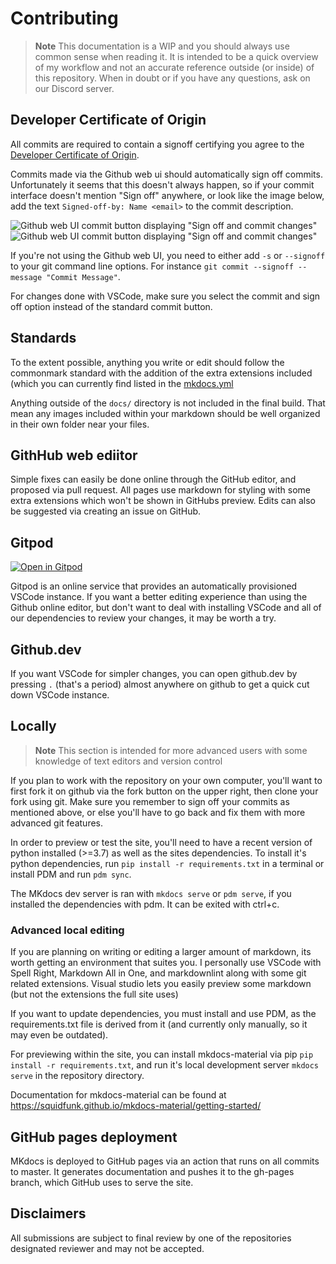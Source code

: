 # Contributing

> **Note**
> This documentation is a WIP and you should always use common sense when reading it. It is intended to be a quick overview of my workflow and not an accurate reference outside (or inside) of this repository. When in doubt or if you have any questions, ask on our Discord server.

## Developer Certificate of Origin

All commits are required to contain a signoff certifying you agree to the [Developer Certificate of Origin](https://developercertificate.org/).

Commits made via the Github web ui should automatically sign off commits. Unfortunately it seems that this doesn't always happen, so if your commit interface doesn't mention "Sign off" anywhere, or look like the image below, add the text `Signed-off-by: Name <email>` to the commit description.

![Github web UI commit button displaying "Sign off and commit changes"](https://user-images.githubusercontent.com/22665282/196296929-bd33aefe-5a3c-4efa-8bae-a7eafe90500e.png#gh-light-mode-only)
![Github web UI commit button displaying "Sign off and commit changes"](https://user-images.githubusercontent.com/22665282/196369582-115dfee5-337c-4061-82ee-be101364daa8.png#gh-dark-mode-only)


If you're not using the Github web UI, you need to either add `-s` or `--signoff` to your git command line options. For instance `git commit --signoff --message "Commit Message"`.

For changes done with VSCode, make sure you select the commit and sign off option instead of the standard commit button.

## Standards

To the extent possible, anything you write or edit should follow the commonmark standard with the addition of the extra extensions included (which you can currently find listed in the [mkdocs.yml](mkdocs.yml)

Anything outside of the `docs/` directory is not included in the final build. That mean any images included within your markdown should be well organized in their own folder near your files.

## GithHub web ediitor

Simple fixes can easily be done online through the GitHub editor, and proposed via pull request. All pages use markdown for styling with some extra extensions which won't be shown in GitHubs preview. Edits can also be suggested via creating an issue on GitHub.

## Gitpod

[![Open in Gitpod](https://gitpod.io/button/open-in-gitpod.svg)](https://gitpod.io/#https://github.com/unturned-info/unturned-3-knowledgebase)

Gitpod is an online service that provides an automatically provisioned VSCode instance. If you want a better editing experience than using the Github online editor, but don't want to deal with installing VSCode and all of our dependencies to review your changes, it may be worth a try.

## Github.dev

If you want VSCode for simpler changes, you can open github.dev by pressing `.` (that's a period) almost anywhere on github to get a quick cut down VSCode instance.

## Locally

> **Note**
> This section is intended for more advanced users with some knowledge of text editors and version control

If you plan to work with the repository on your own computer, you'll want to first fork it on github via the fork button on the upper right, then clone your fork using git. Make sure you remember to sign off your commits as mentioned above, or else you'll have to go back and fix them with more advanced git features.

In order to preview or test the site, you'll need to have a recent version of python installed (>=3.7) as well as the sites dependencies. To install it's python dependencies, run `pip install -r requirements.txt` in a terminal or install PDM and run `pdm sync`.

The MKdocs dev server is ran with `mkdocs serve` or `pdm serve`, if you installed the dependencies with pdm. It can be exited with ctrl+c.

### Advanced local editing

If you are planning on writing  or editing a larger amount of markdown, its worth getting an environment that suites you. I personally use VSCode with Spell Right, Markdown All in One, and markdownlint along with some git related extensions. Visual studio lets you easily preview some markdown (but not the extensions the full site uses)

If you want to update dependencies, you must install and use PDM, as the requirements.txt file is derived from it (and currently only manually, so it may even be outdated).

For previewing within the site, you can install mkdocs-material via pip `pip install -r requirements.txt`, and run it's local development server `mkdocs serve` in the repository directory.

Documentation for mkdocs-material can be found at <https://squidfunk.github.io/mkdocs-material/getting-started/>

## GitHub pages deployment

MKdocs is deployed to GitHub pages via an action that runs on all commits to master. It generates documentation and pushes it to the gh-pages branch, which GitHub uses to serve the site.

## Disclaimers

All submissions are subject to final review by one of the repositories designated reviewer and may not be accepted.
